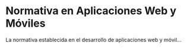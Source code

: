 # Normativa en Aplicaciones Web y Móviles

La normativa establecida en el desarrollo de aplicaciones web y móvil...
